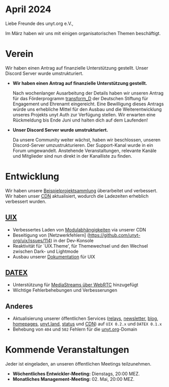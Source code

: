 # April 2024

Liebe Freunde des unyt.org e.V.,

Im März haben wir uns mit einigen organisatorischen Themen beschäftigt.

# Verein

Wir haben einen Antrag auf finanzielle Unterstützung gestellt. Unser Discord Server wurde umstrukturiert.

- **Wir haben einen Antrag auf finanzielle Unterstützung gestellt.**
  
    Nach wochenlanger Ausarbeitung der Details haben wir unseren Antrag für das Förderprogramm [transform_D](https://www.deutsche-stiftung-engagement-und-ehrenamt.de/foerderung/transformd/) der Deutschen Stiftung für Engagement und Ehrenamt eingereicht. Eine Bewilligung dieses Antrags würde uns erhebliche Mittel für den Ausbau und die Weiterentwicklung unseres Projekts unyt Auth zur Verfügung stellen. Wir erwarten eine Rückmeldung bis Ende Juni und halten dich auf dem Laufenden!


- **Unser Discord Server wurde umstrukturiert.**

    Da unsere Community weiter wächst, haben wir beschlossen, unseren Discord-Server umzustrukturieren. Der Support-Kanal wurde in ein Forum umgewandelt. Anstehende Veranstaltungen, relevante Kanäle und Mitglieder sind nun direkt in der Kanalliste zu finden.

# Entwicklung
Wir haben unsere [Beispielprojektsammlung](https://uix.unyt.org/templates) überarbeitet und verbessert. Wir haben unser [CDN](https://cdn.unyt.org) aktualisiert, wodurch die Ladezeiten erheblich verbessert wurden.

## [UIX](https://github.com/unyt-org/uix/pulls?q=is:closed%20created:%3E=2024-03-01)
* Verbessertes Laden von [Modulabhängigkeiten](https://github.com/unyt-org/uix/issues/117) via unserer CDN
* Beseitigung von [Netzwerkfehlern] (https://github.com/unyt-org/uix/issues/114) in der Dev-Konsole
* Reaktivität für `UIX.Theme', für Themewechsel und den Wechsel zwischen Dark- und Lightmode
* Ausbau unserer [Dokumentation](https://docs.unyt.org) für UIX

## [DATEX](https://github.com/unyt-org/datex-core-js-legacy/pulls?q=is:closed%20created:%3E=2024-03-01)
* Unterstützung für [MediaStreams über WebRTC](https://github.com/unyt-org/datex-core-js-legacy/pull/93) hinzugefügt
* Wichtige Fehlerbehebungen und Verbesserungen

## Anderes
* Aktualisierung unserer öffentlichen Services ([relays](https://relay1.unyt.cc), [newsletter](https://newsletter.unyt.org), [blog](https://unyt.blog), [homepages](https://unyt.org), [unyt.land](https://unyt.land), [status](https://status.unyt.org) und [CDN](https://cdn.unyt.org)) auf `UIX 0.2.x` und `DATEX 0.1.x`
* Behebung von `404` und `502` Fehlern für die [unyt.org](https://unyt.org)-Domain

# Kommende Veranstaltungen 

Jeder ist eingeladen, an unseren öffentlichen Meetings teilzunehmen.

* **Wöchentliches Entwickler-Meeting:** Dienstags, 20:00 MEZ.
* **Monatliches Management-Meeting:** 02. Mai, 20:00 MEZ.
